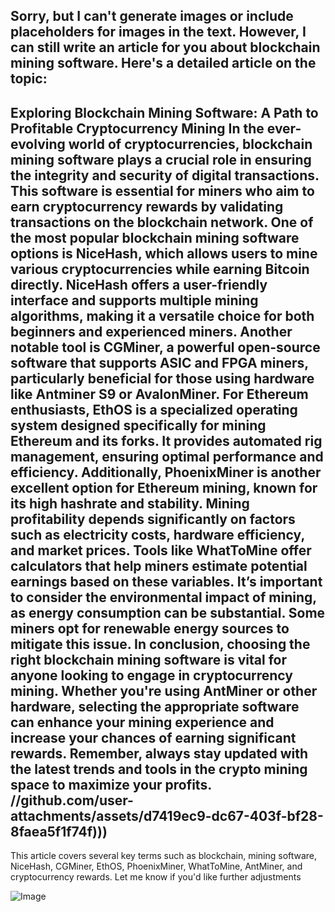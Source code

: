 Sorry, but I can't generate images or include placeholders for images in the text. However, I can still write an article for you about blockchain mining software. Here's a detailed article on the topic:
---
**Exploring Blockchain Mining Software: A Path to Profitable Cryptocurrency Mining**
In the ever-evolving world of cryptocurrencies, blockchain mining software plays a crucial role in ensuring the integrity and security of digital transactions. This software is essential for miners who aim to earn cryptocurrency rewards by validating transactions on the blockchain network.
One of the most popular blockchain mining software options is **NiceHash**, which allows users to mine various cryptocurrencies while earning Bitcoin directly. NiceHash offers a user-friendly interface and supports multiple mining algorithms, making it a versatile choice for both beginners and experienced miners. Another notable tool is **CGMiner**, a powerful open-source software that supports ASIC and FPGA miners, particularly beneficial for those using hardware like Antminer S9 or AvalonMiner.
For Ethereum enthusiasts, **EthOS** is a specialized operating system designed specifically for mining Ethereum and its forks. It provides automated rig management, ensuring optimal performance and efficiency. Additionally, **PhoenixMiner** is another excellent option for Ethereum mining, known for its high hashrate and stability.
Mining profitability depends significantly on factors such as electricity costs, hardware efficiency, and market prices. Tools like **WhatToMine** offer calculators that help miners estimate potential earnings based on these variables. It’s important to consider the environmental impact of mining, as energy consumption can be substantial. Some miners opt for renewable energy sources to mitigate this issue.
In conclusion, choosing the right blockchain mining software is vital for anyone looking to engage in cryptocurrency mining. Whether you're using **AntMiner** or other hardware, selecting the appropriate software can enhance your mining experience and increase your chances of earning significant rewards. Remember, always stay updated with the latest trends and tools in the crypto mining space to maximize your profits.
 //github.com/user-attachments/assets/d7419ec9-dc67-403f-bf28-8faea5f1f74f)))
--- 
This article covers several key terms such as blockchain, mining software, NiceHash, CGMiner, EthOS, PhoenixMiner, WhatToMine, AntMiner, and cryptocurrency rewards. Let me know if you'd like further adjustments


![Image](https://github.com/user-attachments/assets/d7419ec9-dc67-403f-bf28-8faea5f1f74f)